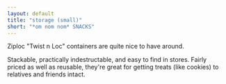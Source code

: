 ```yaml
---
layout: default
title: "storage (small)"
short: "*om nom nom* SNACKS"
---
```

Ziploc "Twist n Loc" containers are quite nice to have around.

Stackable, practically indestructable, and easy to find in stores. Fairly priced as well as reusable, they're great for getting treats (like cookies) to relatives and friends intact.
